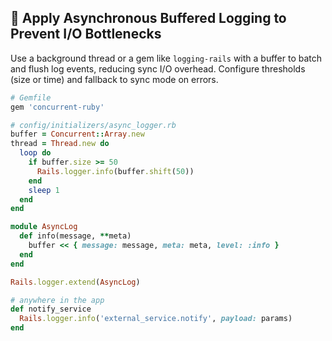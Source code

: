 ## 🚀 Apply Asynchronous Buffered Logging to Prevent I/O Bottlenecks
Use a background thread or a gem like `logging-rails` with a buffer to batch and flush log events, reducing sync I/O overhead. Configure thresholds (size or time) and fallback to sync mode on errors.

```ruby
# Gemfile
gem 'concurrent-ruby'

# config/initializers/async_logger.rb
buffer = Concurrent::Array.new
thread = Thread.new do
  loop do
    if buffer.size >= 50
      Rails.logger.info(buffer.shift(50))
    end
    sleep 1
  end
end

module AsyncLog
  def info(message, **meta)
    buffer << { message: message, meta: meta, level: :info }
  end
end

Rails.logger.extend(AsyncLog)
```

```ruby
# anywhere in the app
def notify_service
  Rails.logger.info('external_service.notify', payload: params)
end
```
